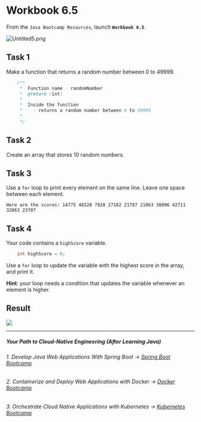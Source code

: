 # Workbook 6.5

From the `Java Bootcamp Resources`, launch **`Workbook 6.5`**.

![Untitled5.png](https://img-c.udemycdn.com/redactor/raw/article_lecture/2025-01-04_02-06-43-b4047a3d1ad57346ced85cfdc82bf5d5.png)

## Task 1

Make a function that returns a random number between 0 to 49999.

```java
    /**
     *  Function name - randomNumber
     *  @return (int)
     *
     *  Inside the function
     *    - returns a random number between 0 to 49999
     *
     */
```

## Task 2

Create an array that stores 10 random numbers. 

## Task 3

Use a `for` loop to print every element on the same line. Leave one space between each element.

```
Here are the scores: 14775 48328 7928 27102 21787 21063 38096 42711 32863 23707
```

## Task 4

Your code contains a `highScore` variable.

```java
    int highScore = 0;
```
Use a `for` loop to update the variable with the highest score in the array, and print it.

**Hint**: your loop needs a condition that updates the variable whenever an element is higher.

## Result

![](https://img-c.udemycdn.com/redactor/raw/article_lecture/2025-01-04_02-06-43-0af2ea258bcbfeea4eca04c0ad5475df.png)

----------
##### Your Path to Cloud-Native Engineering (After Learning Java)
###### 1. Develop Java Web Applications With Spring Boot → [Spring Boot Bootcamp](https://www.udemy.com/course/the-complete-spring-boot-development-bootcamp/?couponCode=SPRING_BOOTCAMP)
###### 2. Containerize and Deploy Web Applications with Docker → [Docker Bootcamp](https://www.udemy.com/course/docker-bootcamp-conquer-docker-with-real-world-projects/?couponCode=DOCKER_BOOTCAMP)
###### 3. Orchestrate Cloud Native Applications with Kubernetes → [Kubernetes Bootcamp](https://kubernetestraining.io/)